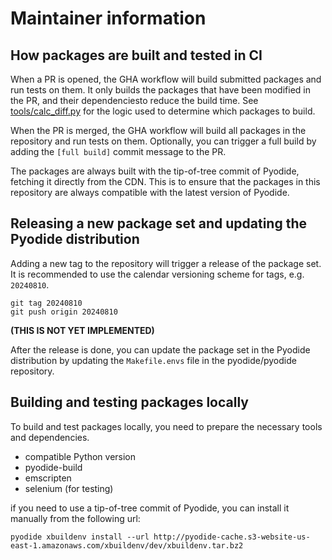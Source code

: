 # Maintainer information

## How packages are built and tested in CI

When a PR is opened, the GHA workflow will build submitted packages and run tests on them.
It only builds the packages that have been modified in the PR, and their dependenciesto reduce the build time.
See [tools/calc_diff.py](../tools/calc_diff.py) for the logic used to determine which packages to build.

When the PR is merged, the GHA workflow will build all packages in the repository and run tests on them.
Optionally, you can trigger a full build by adding the `[full build]` commit message to the PR.

The packages are always built with the tip-of-tree commit of Pyodide, fetching it directly from the CDN.
This is to ensure that the packages in this repository are always compatible with the latest version of Pyodide.

## Releasing a new package set and updating the Pyodide distribution

Adding a new tag to the repository will trigger a release of the package set.
It is recommended to use the calendar versioning scheme for tags, e.g. `20240810`.

```
git tag 20240810
git push origin 20240810
```

__(THIS IS NOT YET IMPLEMENTED)__

After the release is done, you can update the package set in the Pyodide distribution
by updating the `Makefile.envs` file in the pyodide/pyodide repository.

## Building and testing packages locally

To build and test packages locally, you need to prepare the necessary tools and dependencies.

- compatible Python version
- pyodide-build
- emscripten
- selenium (for testing)

if you need to use a tip-of-tree commit of Pyodide,
you can install it manually from the following url:

```
pyodide xbuildenv install --url http://pyodide-cache.s3-website-us-east-1.amazonaws.com/xbuildenv/dev/xbuildenv.tar.bz2
```
